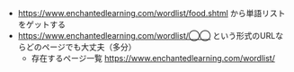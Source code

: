 - https://www.enchantedlearning.com/wordlist/food.shtml
から単語リストをゲットする
- https://www.enchantedlearning.com/wordlist/◯◯  という形式のURLならどのページでも大丈夫（多分）
  - 存在するページ一覧    https://www.enchantedlearning.com/wordlist/
